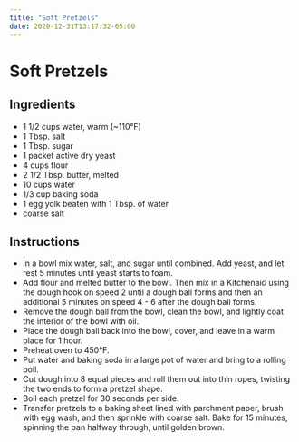 ```yaml
---
title: "Soft Pretzels"
date: 2020-12-31T13:17:32-05:00
---
```


# Soft Pretzels

## Ingredients

- 1 1/2 cups water, warm (~110&deg;F)
- 1 Tbsp. salt
- 1 Tbsp. sugar
- 1 packet active dry yeast
- 4 cups flour
- 2 1/2 Tbsp. butter, melted
- 10 cups water
- 1/3 cup baking soda
- 1 egg yolk beaten with 1 Tbsp. of water
- coarse salt

## Instructions

- In a bowl mix water, salt, and sugar until combined. Add yeast, and let rest 5 minutes until yeast starts to foam.
- Add flour and melted butter to the bowl. Then mix in a Kitchenaid using the dough hook on speed 2 until a dough ball forms and then an additional 5 minutes on speed 4 - 6 after the dough ball forms.
- Remove the dough ball from the bowl, clean the bowl, and lightly coat the interior of the bowl with oil.
- Place the dough ball back into the bowl, cover, and leave in a warm place for 1 hour.
- Preheat oven to 450&deg;F.
- Put water and baking soda in a large pot of water and bring to a rolling boil.
- Cut dough into 8 equal pieces and roll them out into thin ropes, twisting the two ends to form a pretzel shape.
- Boil each pretzel for 30 seconds per side.
- Transfer pretzels to a baking sheet lined with parchment paper, brush with egg wash, and then sprinkle with coarse salt. Bake for 15 minutes, spinning the pan halfway through, until golden brown. 
